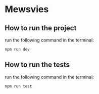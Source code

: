 # Mewsvies

## How to run the project
run the following command in the terminal:
```
npm run dev
```

## How to run the tests
run the following command in the terminal:
```
npm run test
```

